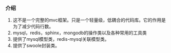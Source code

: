 ### 介绍
1. 这不是一个完整的mvc框架。只是一个轻量级，低耦合的代码库。它的作用是为了减少代码行数。
2. mysql，redis，sphinx，mongodb的操作类以及各种常用的工具类
3. 提供了mysql模型类，redis-mysql关联模型类。
4. 提供了swoole封装类。